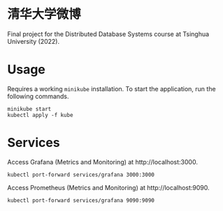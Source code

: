 # 清华大学微博

Final project for the Distributed Database Systems course at Tsinghua University (2022).

# Usage

Requires a working `minikube` installation. To start the application, run the following commands.

```
minikube start
kubectl apply -f kube
```

# Services

Access Grafana (Metrics and Monitoring) at http://localhost:3000.
```
kubectl port-forward services/grafana 3000:3000
```

Access Prometheus (Metrics and Monitoring) at http://localhost:9090.
```
kubectl port-forward services/grafana 9090:9090
```
